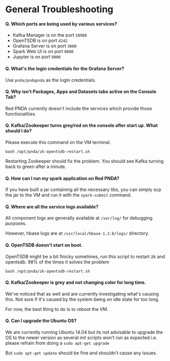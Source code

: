 # General Troubleshooting

#### Q. Which ports are being used by various services?

* Kafka Manager is on the port `10900` 
* OpenTSDB is on port `4242`
* Grafana Server is on port `3000`
* Spark Web UI is on port `8080`
* Jupyter is on port `9000`

#### Q. What's the login credentials for the Grafana Server?

Use `pnda/pndapnda` as the login credentials.

#### Q. Why isn't Packages, Apps and Datasets tabs active on the Console Tab?

Red PNDA currently doesn't include the services which provide those functionalities.

#### Q. Kafka/Zookeeper turns grey/red on the console after start up. What should I do?

Please execute this command on the VM terminal. 

    bash /opt/pnda/zk-opentsdb-restart.sh

Restarting Zookeeper should fix the problem. You should see Kafka turning back to green after a minute.

#### Q. How can I run my spark application on Red PNDA?

If you have built a jar containing all the necessary libs, you can simply scp the jar to the VM and run it with the `spark-submit` command.

#### Q. Where are all the service logs available?

All component logs are generally available at `/var/log/` for debugging purposes. 

However, hbase logs are at `/usr/local/hbase-1.2.0/logs/` directory.


#### Q. OpenTSDB doesn't start on boot.

OpenTSDB might be a bit finicky sometimes, run this script to restart zk and opentsdb. 98% of the times it solves the problem

    bash /opt/pnda/zk-opentsdb-restart.sh
   
#### Q. Kafka/Zookeeper is grey and not changing color for long time.

We've noticed that as well and are currently investigating what's causing this. Not sure if it's caused by the system being on idle state for too long.

For now, the best thing to do is to reboot the VM.

#### Q. Can I upgrade the Ubuntu OS?

We are currently running Ubuntu 14.04 but its not advisable to upgrade the OS to the newer version as several init scripts won't run as expected i.e. please refrain from doing a `sudo apt-get upgrade`

But `sudo apt-get update` should be fine and shouldn't cause any issues.
